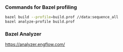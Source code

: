 <!--
SPDX-FileCopyrightText: 2025 Leon Pohl <leon.pohl@unibw.de>

SPDX-License-Identifier: Apache-2.0
-->

### Commands for Bazel profiling
```bash
bazel build --profile=build.prof //data:sequence_all
bazel analyze-profile build.prof
```

### Bazel Analyzer

https://analyzer.engflow.com/